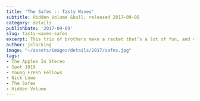 ```yaml
---
title: 'The Safes :: Tasty Waves'
subtitle: Hidden Volume &bull; released 2017-09-08
category: details
publishDate: '2017-09-09'
slug: tasty-waves-safes
excerpt: This trio of brothers make a racket that’s a lot of fun, and catchy as hack.
author: jclacking
image: "~/assets/images/details/2017/safes.jpg"
tags:
- The Apples In Stereo
- Spot 1019
- Young Fresh Fellows
- Nick Lowe
- The Safes
- Hidden Volume
---
```


